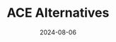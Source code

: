---  
layout: startup_page  
title: "ACE Alternatives"  
id: "acealternatives.com"  
permalink: "/acealternativesacealternatives.com08062024/"  
website: "https://www.ace-alternatives.com/"  
funding_round: "Seed"  
funding_amount: "$1M+"  
investors: "Bob Kneip"  
about: "ACE Alternatives provides customized solutions for alternative asset fund service providers, encompassing fund administration, compliance, regulatory matters, tax and accounting, investor onboarding, and ESG requirements. They offer AI-powered tools like LLM-based report scripting and portfolio valuation services, streamlining processes for general and limited partners. Their Suite7 expert software solution emphasizes automation and data connectivity."  
markets: "Fintech, Venture Capital, Private Equity, Fund Administration, Investor Onboarding, Investor Relations, Tech, Transparency, Alternative Assets, ESG, Customised Solutions, CapitalCalls, ESG Management, SFDR, Fund Lifecycle, Regulatory Compliance, Tax and Accounting, Private Equity"  
hq: "Berlin, Berlin, Germany"  
founded_year: "2021"  
linkedin: "https://www.linkedin.com/company/ace-alternatives"  
twitter: ""  
instagram: ""  
facebook: ""  
crunchbase: "https://www.crunchbase.com/organization/ace-alternatives"  
pitchbook: ""  

date_display: "06-Aug-2024"  
date: "2024-08-06"

# SEO Optimization  
meta_title: "ACE Alternatives - Seed Funding ($1M+)"  
meta_description: "ACE Alternatives, ACE Alternatives provides customized solutions for alternative asset fund service providers, encompassing fund administration, compliance, regulatory ..."  
meta_keywords: "ACE Alternatives, Fintech, Venture Capital, Private Equity, Fund Administration, Investor Onboarding, Investor Relations, Tech, Transparency, Alternative Assets, ESG, Customised Solutions, CapitalCalls, ESG Management, SFDR, Fund Lifecycle, Regulatory Compliance, Tax and Accounting, Private Equity, Seed funding"  
canonical_url: "https://startup.projectstartups.com/acealternativesacealternatives.com08062024/"  
---
